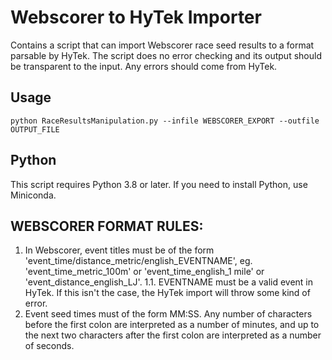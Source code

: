 # Webscorer to HyTek Importer
Contains a script that can import Webscorer race seed results to a format parsable by HyTek. The script does no error checking and its output should be transparent to the input. Any errors should come from HyTek.

## Usage
```
python RaceResultsManipulation.py --infile WEBSCORER_EXPORT --outfile OUTPUT_FILE
```

## Python
This script requires Python 3.8 or later. If you need to install Python, use Miniconda.

## WEBSCORER FORMAT RULES:
1. In Webscorer, event titles must be of the form
    'event_time/distance_metric/english_EVENTNAME', eg. 'event_time_metric_100m' or
    'event_time_english_1 mile' or 'event_distance_english_LJ'.
1.1. EVENTNAME must be a valid event in HyTek. If this isn't the case, the HyTek
    import will throw some kind of error.
2. Event seed times must of the form MM:SS. Any number of characters before the first
    colon are interpreted as a number of minutes, and up to the next two characters
    after the first colon are interpreted as a number of seconds.
